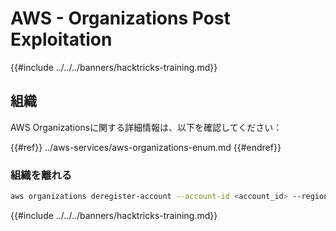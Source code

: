 # AWS - Organizations Post Exploitation

{{#include ../../../banners/hacktricks-training.md}}

## 組織

AWS Organizationsに関する詳細情報は、以下を確認してください：

{{#ref}}
../aws-services/aws-organizations-enum.md
{{#endref}}

### 組織を離れる
```bash
aws organizations deregister-account --account-id <account_id> --region <region>
```
{{#include ../../../banners/hacktricks-training.md}}

